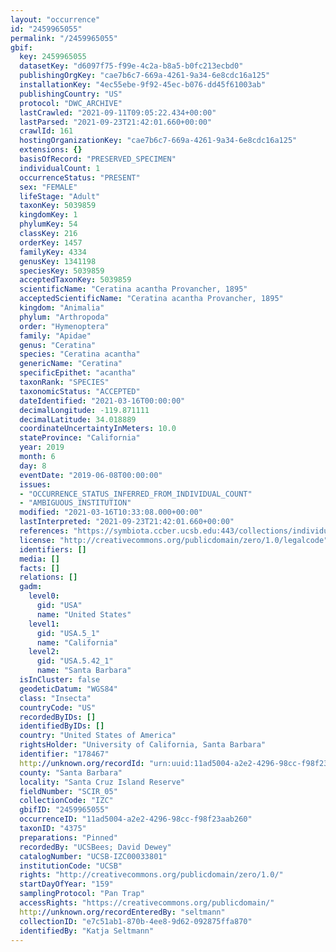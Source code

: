 ```yaml
---
layout: "occurrence"
id: "2459965055"
permalink: "/2459965055"
gbif:
  key: 2459965055
  datasetKey: "d6097f75-f99e-4c2a-b8a5-b0fc213ecbd0"
  publishingOrgKey: "cae7b6c7-669a-4261-9a34-6e8cdc16a125"
  installationKey: "4ec55ebe-9f92-45ec-b076-dd45f61003ab"
  publishingCountry: "US"
  protocol: "DWC_ARCHIVE"
  lastCrawled: "2021-09-11T09:05:22.434+00:00"
  lastParsed: "2021-09-23T21:42:01.660+00:00"
  crawlId: 161
  hostingOrganizationKey: "cae7b6c7-669a-4261-9a34-6e8cdc16a125"
  extensions: {}
  basisOfRecord: "PRESERVED_SPECIMEN"
  individualCount: 1
  occurrenceStatus: "PRESENT"
  sex: "FEMALE"
  lifeStage: "Adult"
  taxonKey: 5039859
  kingdomKey: 1
  phylumKey: 54
  classKey: 216
  orderKey: 1457
  familyKey: 4334
  genusKey: 1341198
  speciesKey: 5039859
  acceptedTaxonKey: 5039859
  scientificName: "Ceratina acantha Provancher, 1895"
  acceptedScientificName: "Ceratina acantha Provancher, 1895"
  kingdom: "Animalia"
  phylum: "Arthropoda"
  order: "Hymenoptera"
  family: "Apidae"
  genus: "Ceratina"
  species: "Ceratina acantha"
  genericName: "Ceratina"
  specificEpithet: "acantha"
  taxonRank: "SPECIES"
  taxonomicStatus: "ACCEPTED"
  dateIdentified: "2021-03-16T00:00:00"
  decimalLongitude: -119.871111
  decimalLatitude: 34.018889
  coordinateUncertaintyInMeters: 10.0
  stateProvince: "California"
  year: 2019
  month: 6
  day: 8
  eventDate: "2019-06-08T00:00:00"
  issues:
  - "OCCURRENCE_STATUS_INFERRED_FROM_INDIVIDUAL_COUNT"
  - "AMBIGUOUS_INSTITUTION"
  modified: "2021-03-16T10:33:08.000+00:00"
  lastInterpreted: "2021-09-23T21:42:01.660+00:00"
  references: "https://symbiota.ccber.ucsb.edu:443/collections/individual/index.php?occid=178467"
  license: "http://creativecommons.org/publicdomain/zero/1.0/legalcode"
  identifiers: []
  media: []
  facts: []
  relations: []
  gadm:
    level0:
      gid: "USA"
      name: "United States"
    level1:
      gid: "USA.5_1"
      name: "California"
    level2:
      gid: "USA.5.42_1"
      name: "Santa Barbara"
  isInCluster: false
  geodeticDatum: "WGS84"
  class: "Insecta"
  countryCode: "US"
  recordedByIDs: []
  identifiedByIDs: []
  country: "United States of America"
  rightsHolder: "University of California, Santa Barbara"
  identifier: "178467"
  http://unknown.org/recordId: "urn:uuid:11ad5004-a2e2-4296-98cc-f98f23aab260"
  county: "Santa Barbara"
  locality: "Santa Cruz Island Reserve"
  fieldNumber: "SCIR_05"
  collectionCode: "IZC"
  gbifID: "2459965055"
  occurrenceID: "11ad5004-a2e2-4296-98cc-f98f23aab260"
  taxonID: "4375"
  preparations: "Pinned"
  recordedBy: "UCSBees; David Dewey"
  catalogNumber: "UCSB-IZC00033801"
  institutionCode: "UCSB"
  rights: "http://creativecommons.org/publicdomain/zero/1.0/"
  startDayOfYear: "159"
  samplingProtocol: "Pan Trap"
  accessRights: "https://creativecommons.org/publicdomain/"
  http://unknown.org/recordEnteredBy: "seltmann"
  collectionID: "e7c51ab1-870b-4ee8-9d62-092875ffa870"
  identifiedBy: "Katja Seltmann"
---
```

